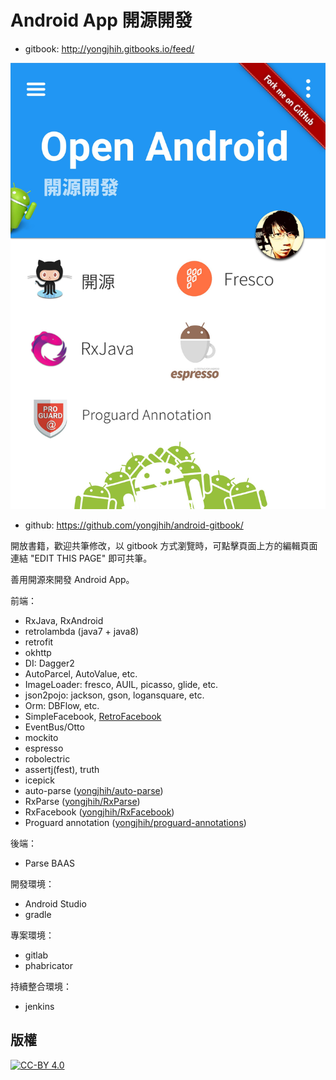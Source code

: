 # Android App 開源開發

* gitbook: http://yongjhih.gitbooks.io/feed/

[![](cover.jpg)](http://yongjhih.gitbooks.io/feed/)

<!--
<img src="cover.jpg" style="border: 1px solid black !important" />

<img src="cover.jpg" border="1" />
-->

* github: https://github.com/yongjhih/android-gitbook/

開放書籍，歡迎共筆修改，以 gitbook 方式瀏覽時，可點擊頁面上方的編輯頁面連結 "EDIT THIS PAGE" 即可共筆。

善用開源來開發 Android App。

前端：

* RxJava, RxAndroid
* retrolambda (java7 + java8)
* retrofit
* okhttp
* DI: Dagger2
* AutoParcel, AutoValue, etc.
* ImageLoader: fresco, AUIL, picasso, glide, etc.
* json2pojo: jackson, gson, logansquare, etc.
* Orm: DBFlow, etc.
* SimpleFacebook, [RetroFacebook](https://github.com/yongjhih/RetroFacebook)
* EventBus/Otto
* mockito
* espresso
* robolectric
* assertj(fest), truth
* icepick
* auto-parse ([yongjhih/auto-parse](https://github.com/yongjhih/auto-parse))
* RxParse ([yongjhih/RxParse](https://github.com/yongjhih/RxParse))
* RxFacebook ([yongjhih/RxFacebook](https://github.com/yongjhih/RxFacebook))
* Proguard annotation ([yongjhih/proguard-annotations](https://github.com/yongjhih/proguard-annotations))

後端：

* Parse BAAS
 
開發環境：

* Android Studio
* gradle

專案環境：

* gitlab
* phabricator

持續整合環境：

* jenkins

## 版權

[![CC-BY 4.0](http://creativecommons.tw/sites/creativecommons.tw/files/cc-by.png)](https://creativecommons.org/licenses/by/4.0/legalcode.txt)